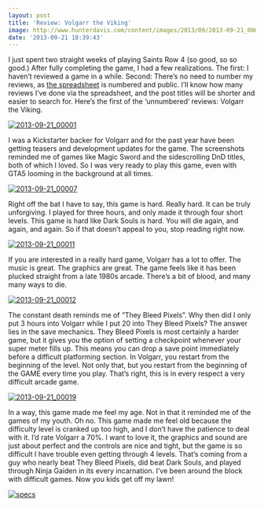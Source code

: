 ```yaml
---
layout: post
title: 'Review: Volgarr the Viking'
image: http://www.hunterdavis.com/content/images/2013/09/2013-09-21_00001.jpg
date: '2013-09-21 18:39:43'
---
```



I just spent two straight weeks of playing Saints Row 4 (so good, so so good.) After fully completing the game, I had a few realizations. The first: I haven’t reviewed a game in a while. Second: There’s no need to number my reviews, as [the spreadsheet](https://docs.google.com/spreadsheet/ccc?key=0Ai234_6pl-gTdHdIaWR3MXEwY2ZuR1BDRzA4YjBGY1E&usp=sharing) is numbered and public. I’ll know how many reviews I’ve done via the spreadsheet, and the post titles will be shorter and easier to search for. Here’s the first of the ‘unnumbered’ reviews: Volgarr the Viking.

[![2013-09-21_00001](http://www.hunterdavis.com/content/images/2013/09/2013-09-21_00001-300x225.jpg)](http://www.hunterdavis.com/content/images/2013/09/2013-09-21_00001.jpg)

I was a Kickstarter backer for Volgarr and for the past year have been getting teasers and development updates for the game. The screenshots reminded me of games like Magic Sword and the sidescrolling DnD titles, both of which I loved. So I was very ready to play this game, even with GTA5 looming in the background at all times.

[![2013-09-21_00007](http://www.hunterdavis.com/content/images/2013/09/2013-09-21_00007-300x168.jpg)](http://www.hunterdavis.com/content/images/2013/09/2013-09-21_00007.jpg)

Right off the bat I have to say, this game is hard. Really hard. It can be truly unforgiving. I played for three hours, and only made it through four short levels. This game is hard like Dark Souls is hard. You will die again, and again, and again. So if that doesn’t appeal to you, stop reading right now.

[![2013-09-21_00011](http://www.hunterdavis.com/content/images/2013/09/2013-09-21_00011-300x168.jpg)](http://www.hunterdavis.com/content/images/2013/09/2013-09-21_00011.jpg)

If you are interested in a really hard game, Volgarr has a lot to offer. The music is great. The graphics are great. The game feels like it has been plucked straight from a late 1980s arcade. There’s a bit of blood, and many many ways to die.

[![2013-09-21_00012](http://www.hunterdavis.com/content/images/2013/09/2013-09-21_00012-300x168.jpg)](http://www.hunterdavis.com/content/images/2013/09/2013-09-21_00012.jpg)

The constant death reminds me of “They Bleed Pixels”. Why then did I only put 3 hours into Volgarr while I put 20 into They Bleed Pixels? The answer lies in the save mechanics. They Bleed Pixels is most certainly a harder game, but it gives you the option of setting a checkpoint whenever your super meter fills up. This means you can drop a save point immediately before a difficult platforming section. In Volgarr, you restart from the beginning of the level. Not only that, but you restart from the beginning of the GAME every time you play. That’s right, this is in every respect a very difficult arcade game.

[![2013-09-21_00019](http://www.hunterdavis.com/content/images/2013/09/2013-09-21_00019-300x168.jpg)](http://www.hunterdavis.com/content/images/2013/09/2013-09-21_00019.jpg)

In a way, this game made me feel my age. Not in that it reminded me of the games of my youth. Oh no. This game made me feel old because the difficulty level is cranked up too high, and I don’t have the patience to deal with it. I’d rate Volgarr a 70%. I want to love it, the graphics and sound are just about perfect and the controls are nice and tight, but the game is so difficult I have trouble even getting through 4 levels. That’s coming from a guy who nearly beat They Bleed Pixels, did beat Dark Souls, and played through Ninja Gaiden in its every incarnation. I’ve been around the block with difficult games. Now you kids get off my lawn!

[![specs](http://www.hunterdavis.com/content/images/2013/08/specs.png)](http://www.hunterdavis.com/content/images/2013/08/specs.png)


